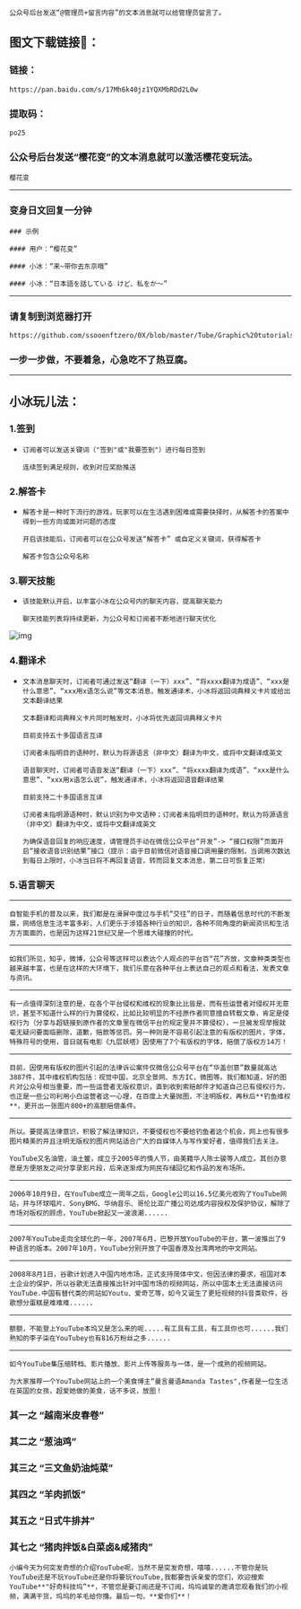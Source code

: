 ```
公众号后台发送“@管理员+留言内容”的文本消息就可以给管理员留言了。​
```

## 图文下载链接🔗：

### 链接：

```
https://pan.baidu.com/s/17Mh6k40jz1YQXMbRDd2L0w

```

### 提取码：

```
po25
```







### 公众号后台发送“樱花变”的文本消息就可以激活樱花变玩法。 

```
樱花变
```

------

### 变身日文回复一分钟

```
### 示例

#### 用户：“樱花变”

#### 小冰：“来~带你去东京哦”

#### 小冰：“日本語を話している けど、私をか～”
```





------



### 请复制到浏览器打开

```
https://github.com/ssooenftzero/0X/blob/master/Tube/Graphic%20tutorials/gen2.md
```

### 一步一步做，不要着急，心急吃不了热豆腐。

------









## **小冰玩儿法：**

###   **1.签到**

- ```
  订阅者可以发送关键词（"签到"或"我要签到"）进行每日签到
  
  连续签到满足规则，收到对应奖励推送
  ```

###   **2.解答卡**

- ```
  解答卡是一种时下流行的游戏，玩家可以在生活遇到困难或需要抉择时，从解答卡的答案中得到一些方向或面对问题的态度
  
  开启该技能后，订阅者可以在公众号发送“解答卡” 或自定义关键词，获得解答卡
  
  解答卡包含公众号名称
  ```

###   **3.聊天技能**

- ```
  该技能默认开启，以丰富小冰在公众号内的聊天内容，提高聊天能力
  
  聊天技能列表将持续更新，为公众号和订阅者不断地进行聊天优化
  ```

![img](https://mmbiz.qlogo.cn/mmbiz_png/kRmUTGY2G2wyfGGnfsKrZFl2YTXagibTAkJSUD7pEuRWlFPDQ0T4JFpOJqTticYDys9AibqkOLv4XOEhgVibuDL4dg/640?wx_fmt=png)

###   **4.翻译术**

- ```
  文本消息聊天时，订阅者可通过发送“翻译（一下）xxx”、“将xxxx翻译为成语”、“xxx是什么意思”、“xxx用x语怎么说”等文本消息，触发通译术，小冰将返回词典释义卡片或给出文本翻译结果
  
  文本翻译和词典释义卡片同时触发时，小冰将优先返回词典释义卡片
  
  目前支持五十多国语言互译
  
  订阅者未指明目的语种时，默认为将源语言（非中文）翻译为中文，或将中文翻译成英文
  
  语音聊天时，订阅者可语音发送“翻译（一下）xxx”、“将xxxx翻译为成语”、“xxx是什么意思”、“xxx用x语怎么说”，触发通译术，小冰将返回语音翻译结果
  
  目前支持二十多国语言互译
  
  订阅者未指明源语种时，默认识别为中文语种；订阅者未指明目的语种时，默认为将源语言（非中文）翻译为中文，或将中文翻译成英文
  
  为确保语音回复的响应速度，请管理员手动在微信公众平台“开发”-> “接口权限”页面开启“接收语音识别结果”接口（提示：由于目前微信对语音接口调用量的限制，当调用次数达到每日上限时，小冰当日将不再回复语音，转而回复文本消息，第二日可恢复正常）
  ```

###   5.语言聊天



------



```
自智能手机的普及以来，我们都是在滑屏中度过与手机“交往”的日子，而随着信息时代的不断发展，网络信息生活丰富多彩，人们更乐于涉猎各种行业的知识，各种不同角度的新闻资讯和生活方方面面的，也是因为这样21世纪又是一个思维大碰撞的时代。
```

------



```
如我们所见，知乎，微博，公众号等这样可以表达个人观点的平台百“花”齐放，文章种类类型也越来越丰富，也是在这样的大环境下，我们乐意在各种平台上表达自己的观点和看法，发表文章与资讯。
```

------



```
有一点值得深刻注意的是，在各个平台侵权和维权的现象比比皆是，而有些运营者对侵权并无意识，甚至不知道什么样的行为算侵权，比如比较明显的不经原作者同意擅自转载文章，肯定是侵权行为（分享与超链接到原作者的文章里在微信平台的规定里并不算侵权），一旦被发现举报就毫无疑问要面临删除，道歉，赔款等惩罚。另一种则是不容易引起注意的有版权的图片，字体，特殊符号的使用，昔日就有电影《九层妖塔》因使用了7个有版权的字体，赔偿了版权方14万！
```

------



```
目前，因使用有版权的图片引起的法律诉讼案件仅微信公众号平台在“华盖创意”数量就高达3887件，其中维权机构包括：视觉中国，北京全景网、东方IC，微图等。我们都知道，好的图片对公众号相当重要，而一些运营者无版权意识，直到收到索赔邮件才知道自己已有侵权行为，也正是一些公司利用小白运营者这一心理，在百度上大量抛图，不注明版权，再秋后**钓鱼维权**，更开出一张图片800+的高额赔偿条件。
```



------



```
所以。要提高法律意识，积极了解法律知识，不要侵权也不要给钓鱼者这个机会，网上也有很多图片精美的并且注明无版权的图片网站适合广大的自媒体人与写作爱好者，值得我们去关注。
```



















```
YouTube又名油管，油土鳖，成立于2005年的情人节，由美籍华人陈士骏等人成立。其创办意愿是方便朋友之间分享录影片段，后来逐渐成为网民存储回忆和作品的发布场所。
```

------

```
2006年10月9日，在YouTube成立一周年之后，Google公司以16.5亿美元收购了YouTube网站，并与环球唱片、SonyBMG、华纳音乐、哥伦比亚广播公司达成内容授权及保护协议，解除了市场对版权的顾虑，YouTube掀起又一波浪潮......
```

------

```
2007年YouTube走向全球化的一年，2007年6月，巴黎开放YouTube的平台，第一波推出了9种语言的版本。2007年10月，YouTube分别开放了中国香港及台湾两地的中文网站。
```

------

```
2008年8月1日，谷歌计划进入中国内地市场，正式支持简体中文，但因法律的要求，祖国对本土企业的保护，所以谷歌无法直接推出针对中国市场的视频网站，所以中国本土无法直接访问YouTube.中国有替代类的网站如Youtu、爱奇艺等，如今又诞生了更短视频的抖音类软件，谷歌想分蛋糕是难难难......
```

------

```
额额，不能登上YouTube本坞又是怎么来的呢.....有工具有工具，有工具你也可......我们熟知的李子柒在YouTubey也有816万粉丝之多......
```



------

```
如今YouTube集压缩转档、影片播放、影片上传等服务与一体，是一个成熟的视频网站。
```









```
为大家推荐一个YouTube网站上的一个美食博主“曼言曼语Amanda Tastes",作者是一位生活在英国的女孩，超爱她做的美食，话不多说，放图！
```



### 其一之 **“越南米皮春卷”**

### 其二之 **“葱油鸡”**

### 其三之  **“三文鱼奶油炖菜”**

### 其四之 **“羊肉抓饭”**

### 其五之 **“日式牛排丼”**

### 其七之 **“猪肉拌饭&白菜卤&咸猪肉”**

```
小编今天为何突发奇想的介绍YouTube呢，当然不是突发奇想，嘻嘻......不管你是玩YouTube还是不玩YouTube还是你将要玩YouTube,我都要告诉亲爱的您们，欢迎搜索YouTube**"好奇科技坞”**，不管您是要订阅还是不订阅，坞坞诚挚的邀请您观看我们的小视频，满满干货，坞坞的羊毛给你撸。最后一句，**爱你们**！


```

